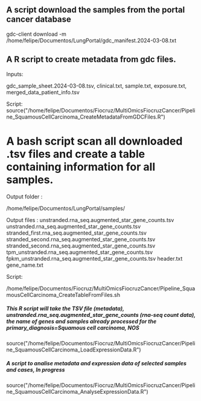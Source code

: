 ## A script download the samples from the portal cancer database
gdc-client download -m /home/felipe/Documentos/LungPortal/gdc_manifest.2024-03-08.txt

## A R script to create metadata from gdc files. 
Inputs:

gdc_sample_sheet.2024-03-08.tsv, clinical.txt, sample.txt, exposure.txt, merged_data_patient_info.tsv

Script:
source("/home/felipe/Documentos/Fiocruz/MultiOmicsFiocruzCancer/Pipeline_SquamousCellCarcinoma_CreateMetadataFromGDCFiles.R")

# A bash script scan all downloaded .tsv files and create a table containing information for all samples.
Output folder :

/home/felipe/Documentos/LungPortal/samples/

Output files : unstranded.rna_seq.augmented_star_gene_counts.tsv 
unstranded.rna_seq.augmented_star_gene_counts.tsv 
stranded_first.rna_seq.augmented_star_gene_counts.tsv 
stranded_second.rna_seq.augmented_star_gene_counts.tsv
stranded_second.rna_seq.augmented_star_gene_counts.tsv
tpm_unstranded.rna_seq.augmented_star_gene_counts.tsv
fpkm_unstranded.rna_seq.augmented_star_gene_counts.tsv 
header.txt 
gene_name.txt

Script:

/home/felipe/Documentos/Fiocruz/MultiOmicsFiocruzCancer/Pipeline_SquamousCellCarcinoma_CreateTableFromFiles.sh

##### This R script will take the TSV file (metadata), unstranded.rna_seq.augmented_star_gene_counts (rna-seq count data), the name of genes and samples already processed for the primary_diagnosis=Squamous cell carcinoma, NOS
source("/home/felipe/Documentos/Fiocruz/MultiOmicsFiocruzCancer/Pipeline_SquamousCellCarcinoma_LoadExpressionData.R")

##### A script to analise metadata and expression data of selected samples and cases, In progress
source("/home/felipe/Documentos/Fiocruz/MultiOmicsFiocruzCancer/Pipeline_SquamousCellCarcinoma_AnalyseExpressionData.R")
